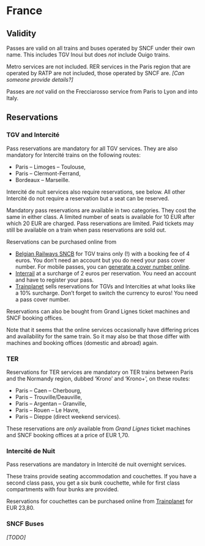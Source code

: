 # France

## Validity

Passes are valid on all trains and buses operated by SNCF under their own
name. This includes TGV Inoui but does _not_ include Ouigo trains.

Metro services are not included. RER services in the Paris region that are
operated by RATP are not included, those operated by SNCF are. _[Can
someone provide details?]_

Passes are _not_ valid on the Frecciarosso service from Paris to Lyon and
into Italy.


## Reservations

### TGV and Intercité

Pass reservations are mandatory for all TGV services. They are also
mandatory for Intercité trains on the following routes:

* Paris – Limoges – Toulouse,
* Paris – Clermont-Ferrand,
* Bordeaux – Marseille.

Intercité de nuit services also require reservations, see below. All
other Intercité do not require a reservation but a seat can be reserved.

Mandatory pass reservations are available in two categories. They cost the
same in either class. A limited number of seats is available for 10 EUR
after which 20 EUR are charged. Pass reservations are limited. Paid
tickets may still be available on a train when pass reservations are sold
out.

Reservations can be purchased online from

* [Belgian Railways
  SNCB](https://travel.b-europe.com/eurail-ge/en/booking-tgv#TravelWish)
  for TGV trains only (!) with a booking fee of 4 euros. You don’t need an
  account but you do need your pass cover number. For mobile passes, you
  can [generate a cover number
  online](https://www.eurail.com/en/book-reservations#/generatePassCoverNumber).
* [Interrail](https://www.interrail.eu/en/book-reservations#/) at
  a surcharge of 2 euros per reservation. You need an account and have to
  register your pass.
* [Trainplanet](https://trainplanet.com/) sells reservations for TGVs and
  Intercities at what looks like a 10% surcharge. Don’t forget to switch
  the currency to euros! You need a pass cover number.

Reservations can also be bought from Grand Lignes ticket machines and
SNCF booking offices.

Note that it seems that the online services occasionally have differing
prices and availability for the same train. So it may also be that those
differ with machines and booking offices (domestic and abroad) again.


### TER

Reservations for TER services are mandatory on TER trains between Paris
and the Normandy region, dubbed ‘Krono’ and ‘Krono+’, on these routes:

* Paris – Caen – Cherbourg,
* Paris – Trouville/Deauville,
* Paris – Argentan – Granville,
* Paris – Rouen – Le Havre,
* Paris – Dieppe (direct weekend services).

These reservations are _only_ available from _Grand Lignes_ ticket machines 
and SNCF booking offices at a price of EUR 1,70.


### Intercité de Nuit

Pass reservations are mandatory in Intercité de nuit overnight services.

These trains provide seating accommodation and couchettes. If you have a
second class pass, you get a six bunk couchette, while for first class
compartments with four bunks are provided.

Reservations for couchettes can be purchased online from
[Trainplanet](https://trainplanet.com/) for EUR 23,80.


### SNCF Buses

_[TODO]_

